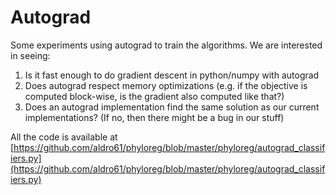 # Autograd

Some experiments using autograd to train the algorithms. We are interested in seeing:

1. Is it fast enough to do gradient descent in python/numpy with autograd
2. Does autograd respect memory optimizations (e.g. if the objective is computed block-wise, is the gradient also computed like that?)
3. Does an autograd implementation find the same solution as our current implementations? (If no, then there might be a bug in our stuff)


All the code is available at [https://github.com/aldro61/phyloreg/blob/master/phyloreg/autograd_classifiers.py](https://github.com/aldro61/phyloreg/blob/master/phyloreg/autograd_classifiers.py)
